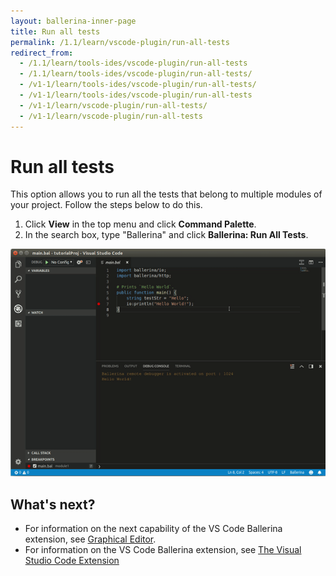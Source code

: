 ```yaml
---
layout: ballerina-inner-page
title: Run all tests
permalink: /1.1/learn/vscode-plugin/run-all-tests
redirect_from:
  - /1.1/learn/tools-ides/vscode-plugin/run-all-tests
  - /1.1/learn/tools-ides/vscode-plugin/run-all-tests/
  - /v1-1/learn/tools-ides/vscode-plugin/run-all-tests/
  - /v1-1/learn/tools-ides/vscode-plugin/run-all-tests
  - /v1-1/learn/vscode-plugin/run-all-tests/
  - /v1-1/learn/vscode-plugin/run-all-tests
---
```


# Run all tests

This option allows you to run all the tests that belong to multiple modules of your project. Follow the steps below to do this.

1. Click **View** in the top menu and click **Command Palette**.
2. In the search box, type "Ballerina" and click **Ballerina: Run All Tests**.

![Run all tests](/1.1/learn/images/run-all-tests.gif)

## What's next?

- For information on the next capability of the VS Code Ballerina extension, see [Graphical Editor](/1.1/learn/vscode-plugin/graphical-editor.md).
- For information on the VS Code Ballerina extension, see [The Visual Studio Code Extension](/1.1/learn/vscode-plugin/vscode-plugin.md)
